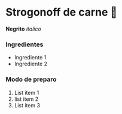 # Strogonoff de carne :meat_on_bone:

**Negrito** _italico_

### Ingredientes
 - Ingrediente 1
 - Ingrediente 2

### Modo de preparo

1. List item 1
2. list item 2
3. List item 3



